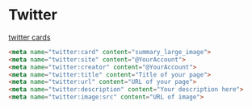 # Twitter

[twitter cards](https://developer.twitter.com/en/docs/tweets/optimize-with-cards/guides/getting-started)

```html
<meta name="twitter:card" content="summary_large_image">
<meta name="twitter:site" content="@YourAccount">
<meta name="twitter:creator" content="@YourAccount">
<meta name="twitter:title" content="Title of your page">
<meta name="twitter:url" content="URL of your page">
<meta name="twitter:description" content="Your description here">
<meta name="twitter:image:src" content="URL of image">
```
